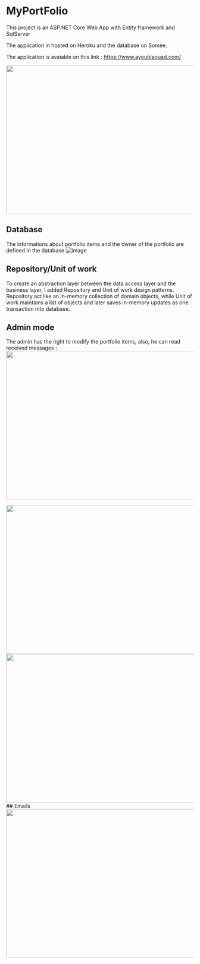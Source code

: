 # MyPortFolio

This project is an ASP.NET Core Web App with Entity framework and SqlServer

The application in hosted on Heroku and the database on Somee.

The application is avaiable on this link : https://www.ayoublaouad.com/

<img src="https://user-images.githubusercontent.com/96794946/189964793-863b491c-8150-456c-b3aa-b928195e938f.png" width="700" height="400">

## Database
The informations about portfolio items and the owner of the portfolio are defined in the database
![image](https://user-images.githubusercontent.com/96794946/199355664-115b562a-6e9b-438b-8baa-c389cf523336.png)

## Repository/Unit of work

To create an abstraction layer between the data access layer and the business layer, I added Repository and Unit of work design patterns. Repository act like an in-memory collection of domain objects, while Unit of work maintains a list of objects and later saves in-memory updates as one transaction into database.

## Admin mode

The admin has the right to modify the portfolio items, also, he can read received messages :
<img src="https://user-images.githubusercontent.com/96794946/196310562-69ffeec8-58f7-4f03-8ba2-b85730c2c285.png" width="700" height="400">

<img src="https://user-images.githubusercontent.com/96794946/199364671-93c6f8b8-7627-4868-a07b-a555a27eb8e8.png" width="700" height="400">
<img src="https://user-images.githubusercontent.com/96794946/199364879-05882c83-a9ea-4859-a66a-ef452862052d.png" width="700" height="400">
## Emails

<img src="https://user-images.githubusercontent.com/96794946/199364536-be5ec3d0-1534-46b4-a253-e0e76520dd79.png" width="700" height="400">
